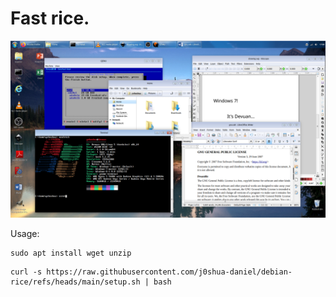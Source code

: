 # Fast rice.

![img](https://github.com/j0shua-daniel/debian-rice/blob/main/1_2025-01-16-170800_1920x1080_scrot.png?raw=true)

Usage:

```
sudo apt install wget unzip 
```

```
curl -s https://raw.githubusercontent.com/j0shua-daniel/debian-rice/refs/heads/main/setup.sh | bash
```

